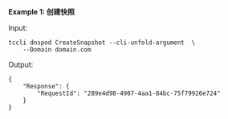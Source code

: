 **Example 1: 创建快照**

 

Input: 

```
tccli dnspod CreateSnapshot --cli-unfold-argument  \
    --Domain domain.com
```

Output: 
```
{
    "Response": {
        "RequestId": "289e4d98-4907-4aa1-84bc-75f79926e724"
    }
}
```

